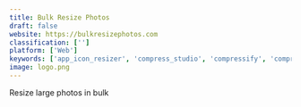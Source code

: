 ```yaml
---
title: Bulk Resize Photos
draft: false 
website: https://bulkresizephotos.com
classification: ['']
platform: ['Web']
keywords: ['app_icon_resizer', 'compress_studio', 'compressify', 'compressor', 'crunch_image_optimization', 'doka.photo', 'faststone_photo_resizer', 'firesize', 'gif_resizer', 'heic_converter', 'imagify', 'imgsquash', 'instant_page', 'optimage', 'picpick', 'piio', 'resizepixel', 'shrink_me', 'smaller', 'squash_2_for_mac']
image: logo.png
---
```

Resize large photos in bulk